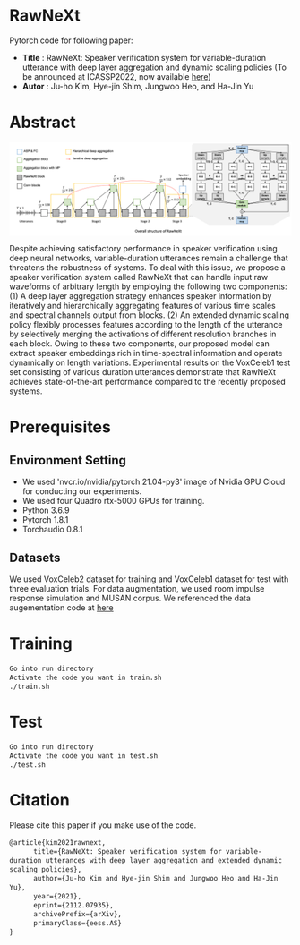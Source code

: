 # RawNeXt

Pytorch code for following paper:

* **Title** : RawNeXt: Speaker verification system for variable-duration utterance with deep layer aggregation and dynamic scaling policies (To be announced at ICASSP2022, now available [here]( https://arxiv.org/abs/2112.07935 )) 
* **Autor** : Ju-ho Kim, Hye-jin Shim, Jungwoo Heo, and Ha-Jin Yu

# Abstract
<img align="middle" width="2000" src="https://github.com/wngh1187/RawNeXt/blob/main/overall.png">

Despite achieving satisfactory performance in speaker verification using deep neural networks, variable-duration utterances remain a challenge that threatens the robustness of systems. 
To deal with this issue, we propose a speaker verification system called RawNeXt that can handle input raw waveforms of arbitrary length by employing the following two components: 
(1) A deep layer aggregation strategy enhances speaker information by iteratively and hierarchically aggregating features of various time scales and spectral channels output from blocks. 
(2) An extended dynamic scaling policy flexibly processes features according to the length of the utterance by selectively merging the activations of different resolution branches in each block. 
Owing to these two components, our proposed model can extract speaker embeddings rich in time-spectral information and operate dynamically on length variations. 
Experimental results on the VoxCeleb1 test set consisting of various duration utterances demonstrate that RawNeXt achieves state-of-the-art performance compared to the recently proposed systems. 

# Prerequisites

## Environment Setting
* We used 'nvcr.io/nvidia/pytorch:21.04-py3' image of Nvidia GPU Cloud for conducting our experiments. 
* We used four Quadro rtx-5000 GPUs for training. 
* Python 3.6.9
* Pytorch 1.8.1
* Torchaudio 0.8.1

## Datasets

We used VoxCeleb2 dataset for training and VoxCeleb1 dataset for test with three evaluation trials. 
For data augmentation, we used room impulse response simulation and MUSAN corpus. 
We referenced the data augementation code at [here]( https://github.com/clovaai/voxceleb_trainer )


# Training

```
Go into run directory
Activate the code you want in train.sh
./train.sh
```

# Test

```
Go into run directory
Activate the code you want in test.sh
./test.sh
```

# Citation
Please cite this paper if you make use of the code. 

```
@article{kim2021rawnext,
      title={RawNeXt: Speaker verification system for variable-duration utterances with deep layer aggregation and extended dynamic scaling policies}, 
      author={Ju-ho Kim and Hye-jin Shim and Jungwoo Heo and Ha-Jin Yu},
      year={2021},
      eprint={2112.07935},
      archivePrefix={arXiv},
      primaryClass={eess.AS}
}
```
